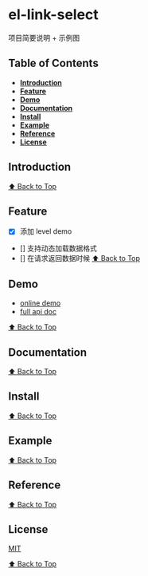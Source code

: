 # el-link-select

项目简要说明 + 示例图

## Table of Contents

* **[Introduction](#introduction)**
* **[Feature](#feature)**
* **[Demo](#demo)**
* **[Documentation](#documentation)**
* **[Install](#install)**
* **[Example](#example)**
* **[Reference](#reference)**
* **[License](#license)**

## Introduction

[⬆ Back to Top](#table-of-contents)

## Feature

* [x] 添加 level demo
* [] 支持动态加载数据格式
* [] 在请求返回数据时候
  [⬆ Back to Top](#table-of-contents)

## Demo

* [online demo](https://femessage.github.io/el-link-select/storybook/)
* [full api doc](https://femessage.github.io/el-link-select/)

[⬆ Back to Top](#table-of-contents)

## Documentation

[⬆ Back to Top](#table-of-contents)

## Install

[⬆ Back to Top](#table-of-contents)

## Example

[⬆ Back to Top](#table-of-contents)

## Reference

[⬆ Back to Top](#table-of-contents)

## License

[MIT](./LICENSE)

[⬆ Back to Top](#table-of-contents)
